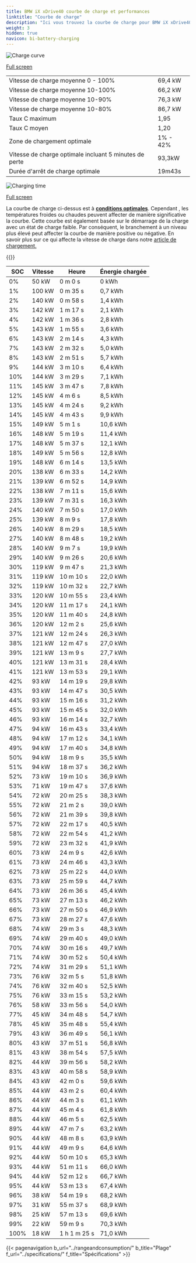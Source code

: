 ```yaml
---
title: BMW iX xDrive40 courbe de charge et performances
linktitle: "Courbe de charge"
description: "Ici vous trouvez la courbe de charge pour BMW iX xDrive40."
weight: 3
hidden: true
navicon: bi-battery-charging
---
```

<!-- markdownlint-disable MD033 -->
<img src="/images/models/bmw/ix/ix_xdrive40/chargingcurve.svg" alt="Charge curve" class="img-fluid">

[Full screen](/images/models/bmw/ix/ix_xdrive40/chargingcurve.svg)


<table class="table table-striped border">
<tbody>
<tr>
<td>Vitesse de charge moyenne 0 - 100%</td><td>69,4 kW</td>
</tr>
<tr>
<td>Vitesse de charge moyenne 10-100%</td><td>66,2 kW</td>
</tr>
<tr>
<td>Vitesse de charge moyenne 10-90%</td><td>76,3 kW</td>
</tr>
<tr>
<td>Vitesse de charge moyenne 10-80%</td><td>86,7 kW</td>
</tr>
<tr>
<td>Taux C maximum</td><td>1,95</td>
</tr>
<tr>
<td>Taux C moyen</td><td>1,20</td>
</tr>
<tr>
<td>Zone de chargement optimale</td><td>1% - 42%</td>
</tr>
<tr>
<td>Vitesse de charge optimale incluant 5 minutes de perte</td><td>93,3kW</td>
</tr>
<tr>
<td>Durée d'arrêt de charge optimale</td><td>19m43s</td>
</tr>
</tbody>
</table>
<img src="/images/models/bmw/ix/ix_xdrive40/chargingtime.svg" alt="Charging time" class="img-fluid">

[Full screen](/images/models/bmw/ix/ix_xdrive40/chargingtime.svg)


La courbe de charge ci-dessus est à **[conditions optimales](../../../../../technology/battery/charging/#temperature)**. Cependant , les températures froides ou chaudes peuvent affecter de manière significative la courbe. Cette courbe est également basée sur le démarrage de la charge avec un état de charge faible. Par conséquent, le branchement à un niveau plus élevé peut affecter la courbe de manière positive ou négative. En savoir plus sur ce qui affecte la vitesse de charge dans notre [article de chargement.](../../../../../technology/battery/charging/)


{{<evkxdisplayaddarticle />}}
<table class="table table-striped border">
<thead>
<tr><th>SOC</th><th>Vitesse</th><th>Heure</th><th>Énergie chargée</th></tr>
</thead>
<tbody>
<tr>
<td>0%</td><td>50 kW</td><td> 0 m 0 s </td><td>0 kWh </td>
</tr>
<tr>
<td>1%</td><td>100 kW</td><td> 0 m 35 s </td><td>0,7 kWh </td>
</tr>
<tr>
<td>2%</td><td>140 kW</td><td> 0 m 58 s </td><td>1,4 kWh </td>
</tr>
<tr>
<td>3%</td><td>142 kW</td><td> 1 m 17 s </td><td>2,1 kWh </td>
</tr>
<tr>
<td>4%</td><td>142 kW</td><td> 1 m 36 s </td><td>2,8 kWh </td>
</tr>
<tr>
<td>5%</td><td>143 kW</td><td> 1 m 55 s </td><td>3,6 kWh </td>
</tr>
<tr>
<td>6%</td><td>143 kW</td><td> 2 m 14 s </td><td>4,3 kWh </td>
</tr>
<tr>
<td>7%</td><td>143 kW</td><td> 2 m 32 s </td><td>5,0 kWh </td>
</tr>
<tr>
<td>8%</td><td>143 kW</td><td> 2 m 51 s </td><td>5,7 kWh </td>
</tr>
<tr>
<td>9%</td><td>144 kW</td><td> 3 m 10 s </td><td>6,4 kWh </td>
</tr>
<tr>
<td>10%</td><td>144 kW</td><td> 3 m 29 s </td><td>7,1 kWh </td>
</tr>
<tr>
<td>11%</td><td>145 kW</td><td> 3 m 47 s </td><td>7,8 kWh </td>
</tr>
<tr>
<td>12%</td><td>145 kW</td><td> 4 m 6 s </td><td>8,5 kWh </td>
</tr>
<tr>
<td>13%</td><td>145 kW</td><td> 4 m 24 s </td><td>9,2 kWh </td>
</tr>
<tr>
<td>14%</td><td>145 kW</td><td> 4 m 43 s </td><td>9,9 kWh </td>
</tr>
<tr>
<td>15%</td><td>149 kW</td><td> 5 m 1 s </td><td>10,6 kWh </td>
</tr>
<tr>
<td>16%</td><td>148 kW</td><td> 5 m 19 s </td><td>11,4 kWh </td>
</tr>
<tr>
<td>17%</td><td>148 kW</td><td> 5 m 37 s </td><td>12,1 kWh </td>
</tr>
<tr>
<td>18%</td><td>149 kW</td><td> 5 m 56 s </td><td>12,8 kWh </td>
</tr>
<tr>
<td>19%</td><td>148 kW</td><td> 6 m 14 s </td><td>13,5 kWh </td>
</tr>
<tr>
<td>20%</td><td>138 kW</td><td> 6 m 33 s </td><td>14,2 kWh </td>
</tr>
<tr>
<td>21%</td><td>139 kW</td><td> 6 m 52 s </td><td>14,9 kWh </td>
</tr>
<tr>
<td>22%</td><td>138 kW</td><td> 7 m 11 s </td><td>15,6 kWh </td>
</tr>
<tr>
<td>23%</td><td>139 kW</td><td> 7 m 31 s </td><td>16,3 kWh </td>
</tr>
<tr>
<td>24%</td><td>140 kW</td><td> 7 m 50 s </td><td>17,0 kWh </td>
</tr>
<tr>
<td>25%</td><td>139 kW</td><td> 8 m 9 s </td><td>17,8 kWh </td>
</tr>
<tr>
<td>26%</td><td>140 kW</td><td> 8 m 29 s </td><td>18,5 kWh </td>
</tr>
<tr>
<td>27%</td><td>140 kW</td><td> 8 m 48 s </td><td>19,2 kWh </td>
</tr>
<tr>
<td>28%</td><td>140 kW</td><td> 9 m 7 s </td><td>19,9 kWh </td>
</tr>
<tr>
<td>29%</td><td>140 kW</td><td> 9 m 26 s </td><td>20,6 kWh </td>
</tr>
<tr>
<td>30%</td><td>119 kW</td><td> 9 m 47 s </td><td>21,3 kWh </td>
</tr>
<tr>
<td>31%</td><td>119 kW</td><td> 10 m 10 s </td><td>22,0 kWh </td>
</tr>
<tr>
<td>32%</td><td>119 kW</td><td> 10 m 32 s </td><td>22,7 kWh </td>
</tr>
<tr>
<td>33%</td><td>120 kW</td><td> 10 m 55 s </td><td>23,4 kWh </td>
</tr>
<tr>
<td>34%</td><td>120 kW</td><td> 11 m 17 s </td><td>24,1 kWh </td>
</tr>
<tr>
<td>35%</td><td>120 kW</td><td> 11 m 40 s </td><td>24,8 kWh </td>
</tr>
<tr>
<td>36%</td><td>120 kW</td><td> 12 m 2 s </td><td>25,6 kWh </td>
</tr>
<tr>
<td>37%</td><td>121 kW</td><td> 12 m 24 s </td><td>26,3 kWh </td>
</tr>
<tr>
<td>38%</td><td>121 kW</td><td> 12 m 47 s </td><td>27,0 kWh </td>
</tr>
<tr>
<td>39%</td><td>121 kW</td><td> 13 m 9 s </td><td>27,7 kWh </td>
</tr>
<tr>
<td>40%</td><td>121 kW</td><td> 13 m 31 s </td><td>28,4 kWh </td>
</tr>
<tr>
<td>41%</td><td>121 kW</td><td> 13 m 53 s </td><td>29,1 kWh </td>
</tr>
<tr>
<td>42%</td><td>93 kW</td><td> 14 m 19 s </td><td>29,8 kWh </td>
</tr>
<tr>
<td>43%</td><td>93 kW</td><td> 14 m 47 s </td><td>30,5 kWh </td>
</tr>
<tr>
<td>44%</td><td>93 kW</td><td> 15 m 16 s </td><td>31,2 kWh </td>
</tr>
<tr>
<td>45%</td><td>93 kW</td><td> 15 m 45 s </td><td>32,0 kWh </td>
</tr>
<tr>
<td>46%</td><td>93 kW</td><td> 16 m 14 s </td><td>32,7 kWh </td>
</tr>
<tr>
<td>47%</td><td>94 kW</td><td> 16 m 43 s </td><td>33,4 kWh </td>
</tr>
<tr>
<td>48%</td><td>94 kW</td><td> 17 m 12 s </td><td>34,1 kWh </td>
</tr>
<tr>
<td>49%</td><td>94 kW</td><td> 17 m 40 s </td><td>34,8 kWh </td>
</tr>
<tr>
<td>50%</td><td>94 kW</td><td> 18 m 9 s </td><td>35,5 kWh </td>
</tr>
<tr>
<td>51%</td><td>94 kW</td><td> 18 m 37 s </td><td>36,2 kWh </td>
</tr>
<tr>
<td>52%</td><td>73 kW</td><td> 19 m 10 s </td><td>36,9 kWh </td>
</tr>
<tr>
<td>53%</td><td>71 kW</td><td> 19 m 47 s </td><td>37,6 kWh </td>
</tr>
<tr>
<td>54%</td><td>72 kW</td><td> 20 m 25 s </td><td>38,3 kWh </td>
</tr>
<tr>
<td>55%</td><td>72 kW</td><td> 21 m 2 s </td><td>39,0 kWh </td>
</tr>
<tr>
<td>56%</td><td>72 kW</td><td> 21 m 39 s </td><td>39,8 kWh </td>
</tr>
<tr>
<td>57%</td><td>72 kW</td><td> 22 m 17 s </td><td>40,5 kWh </td>
</tr>
<tr>
<td>58%</td><td>72 kW</td><td> 22 m 54 s </td><td>41,2 kWh </td>
</tr>
<tr>
<td>59%</td><td>72 kW</td><td> 23 m 32 s </td><td>41,9 kWh </td>
</tr>
<tr>
<td>60%</td><td>73 kW</td><td> 24 m 9 s </td><td>42,6 kWh </td>
</tr>
<tr>
<td>61%</td><td>73 kW</td><td> 24 m 46 s </td><td>43,3 kWh </td>
</tr>
<tr>
<td>62%</td><td>73 kW</td><td> 25 m 22 s </td><td>44,0 kWh </td>
</tr>
<tr>
<td>63%</td><td>73 kW</td><td> 25 m 59 s </td><td>44,7 kWh </td>
</tr>
<tr>
<td>64%</td><td>73 kW</td><td> 26 m 36 s </td><td>45,4 kWh </td>
</tr>
<tr>
<td>65%</td><td>73 kW</td><td> 27 m 13 s </td><td>46,2 kWh </td>
</tr>
<tr>
<td>66%</td><td>73 kW</td><td> 27 m 50 s </td><td>46,9 kWh </td>
</tr>
<tr>
<td>67%</td><td>73 kW</td><td> 28 m 27 s </td><td>47,6 kWh </td>
</tr>
<tr>
<td>68%</td><td>74 kW</td><td> 29 m 3 s </td><td>48,3 kWh </td>
</tr>
<tr>
<td>69%</td><td>74 kW</td><td> 29 m 40 s </td><td>49,0 kWh </td>
</tr>
<tr>
<td>70%</td><td>74 kW</td><td> 30 m 16 s </td><td>49,7 kWh </td>
</tr>
<tr>
<td>71%</td><td>74 kW</td><td> 30 m 52 s </td><td>50,4 kWh </td>
</tr>
<tr>
<td>72%</td><td>74 kW</td><td> 31 m 29 s </td><td>51,1 kWh </td>
</tr>
<tr>
<td>73%</td><td>76 kW</td><td> 32 m 5 s </td><td>51,8 kWh </td>
</tr>
<tr>
<td>74%</td><td>76 kW</td><td> 32 m 40 s </td><td>52,5 kWh </td>
</tr>
<tr>
<td>75%</td><td>76 kW</td><td> 33 m 15 s </td><td>53,2 kWh </td>
</tr>
<tr>
<td>76%</td><td>58 kW</td><td> 33 m 56 s </td><td>54,0 kWh </td>
</tr>
<tr>
<td>77%</td><td>45 kW</td><td> 34 m 48 s </td><td>54,7 kWh </td>
</tr>
<tr>
<td>78%</td><td>45 kW</td><td> 35 m 48 s </td><td>55,4 kWh </td>
</tr>
<tr>
<td>79%</td><td>43 kW</td><td> 36 m 49 s </td><td>56,1 kWh </td>
</tr>
<tr>
<td>80%</td><td>43 kW</td><td> 37 m 51 s </td><td>56,8 kWh </td>
</tr>
<tr>
<td>81%</td><td>43 kW</td><td> 38 m 54 s </td><td>57,5 kWh </td>
</tr>
<tr>
<td>82%</td><td>44 kW</td><td> 39 m 56 s </td><td>58,2 kWh </td>
</tr>
<tr>
<td>83%</td><td>43 kW</td><td> 40 m 58 s </td><td>58,9 kWh </td>
</tr>
<tr>
<td>84%</td><td>43 kW</td><td> 42 m 0 s </td><td>59,6 kWh </td>
</tr>
<tr>
<td>85%</td><td>44 kW</td><td> 43 m 2 s </td><td>60,4 kWh </td>
</tr>
<tr>
<td>86%</td><td>44 kW</td><td> 44 m 3 s </td><td>61,1 kWh </td>
</tr>
<tr>
<td>87%</td><td>44 kW</td><td> 45 m 4 s </td><td>61,8 kWh </td>
</tr>
<tr>
<td>88%</td><td>44 kW</td><td> 46 m 5 s </td><td>62,5 kWh </td>
</tr>
<tr>
<td>89%</td><td>44 kW</td><td> 47 m 7 s </td><td>63,2 kWh </td>
</tr>
<tr>
<td>90%</td><td>44 kW</td><td> 48 m 8 s </td><td>63,9 kWh </td>
</tr>
<tr>
<td>91%</td><td>44 kW</td><td> 49 m 9 s </td><td>64,6 kWh </td>
</tr>
<tr>
<td>92%</td><td>44 kW</td><td> 50 m 10 s </td><td>65,3 kWh </td>
</tr>
<tr>
<td>93%</td><td>44 kW</td><td> 51 m 11 s </td><td>66,0 kWh </td>
</tr>
<tr>
<td>94%</td><td>44 kW</td><td> 52 m 12 s </td><td>66,7 kWh </td>
</tr>
<tr>
<td>95%</td><td>44 kW</td><td> 53 m 13 s </td><td>67,4 kWh </td>
</tr>
<tr>
<td>96%</td><td>38 kW</td><td> 54 m 19 s </td><td>68,2 kWh </td>
</tr>
<tr>
<td>97%</td><td>31 kW</td><td> 55 m 37 s </td><td>68,9 kWh </td>
</tr>
<tr>
<td>98%</td><td>25 kW</td><td> 57 m 13 s </td><td>69,6 kWh </td>
</tr>
<tr>
<td>99%</td><td>22 kW</td><td> 59 m 9 s </td><td>70,3 kWh </td>
</tr>
<tr>
<td>100%</td><td>18 kW</td><td>1 h 1 m 25 s </td><td>71,0 kWh </td>
</tr>
</tbody>
</table>


{{< pagenavigation b_url="../rangeandconsumption/" b_title="Plage" f_url="../specifications/" f_title="Spécifications" >}}
